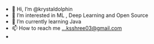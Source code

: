 - 👋 Hi, I’m @krystaldolphin
- 👀 I’m interested in ML , Deep Learning and Open Source
- 🌱 I’m currently learning Java 
- 📫 How to reach me ...ksshree03@gmail.com
-

<!---
krystaldolphin/krystaldolphin is a ✨ special ✨ repository because its `README.md` (this file) appears on your GitHub profile.
You can click the Preview link to take a look at your changes.
--->
